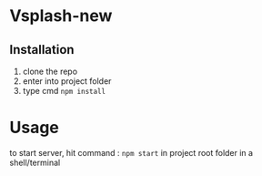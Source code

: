 # Vsplash-new

## Installation
1. clone the repo
2. enter into project folder 
3. type cmd `npm install`


# Usage
to start server, hit command : `npm start` in project root folder in a shell/terminal

